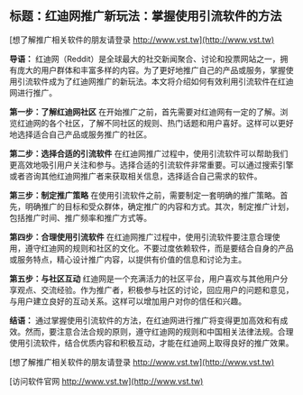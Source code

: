 ## **标题：红迪网推广新玩法：掌握使用引流软件的方法**

[想了解推广相关软件的朋友请登录 http://www.vst.tw](http://www.vst.tw)

**导语：**
红迪网（Reddit）是全球最大的社交新闻聚合、讨论和投票网站之一，拥有庞大的用户群体和丰富多样的内容。为了更好地推广自己的产品或服务，掌握使用引流软件成为了红迪网推广的新玩法。本文将介绍如何有效利用引流软件在红迪网进行推广。

**第一步：了解红迪网社区**
在开始推广之前，首先需要对红迪网有一定的了解。浏览红迪网的各个社区，了解不同社区的规则、热门话题和用户喜好。这样可以更好地选择适合自己产品或服务推广的社区。

**第二步：选择合适的引流软件**
在红迪网推广过程中，使用引流软件可以帮助我们更高效地吸引用户关注和参与。选择合适的引流软件非常重要。可以通过搜索引擎或者咨询其他红迪网推广者来获取相关信息，选择适合自己需求的软件。

**第三步：制定推广策略**
在使用引流软件之前，需要制定一套明确的推广策略。首先，明确推广的目标和受众群体，确定推广的内容和方式。其次，制定推广计划，包括推广时间、推广频率和推广方式等。

**第四步：合理使用引流软件**
在红迪网推广过程中，使用引流软件要注意合理使用，遵守红迪网的规则和社区的文化。不要过度依赖软件，而是要结合自身的产品或服务特点，精心设计推广内容，以提供有价值的信息和讨论为主。

**第五步：与社区互动**
红迪网是一个充满活力的社区平台，用户喜欢与其他用户分享观点、交流经验。作为推广者，积极参与社区的讨论，回应用户的问题和意见，与用户建立良好的互动关系。这样可以增加用户对你的信任和兴趣。

**结语：**
通过掌握使用引流软件的方法，在红迪网进行推广将变得更加高效和有成效。然而，要注意合法合规的原则，遵守红迪网的规则和中国相关法律法规。合理使用引流软件，结合优质内容和积极互动，才能在红迪网上取得良好的推广效果。

[想了解推广相关软件的朋友请登录 http://www.vst.tw](http://www.vst.tw)


[访问软件官网 http://www.vst.tw](http://www.vst.tw)
